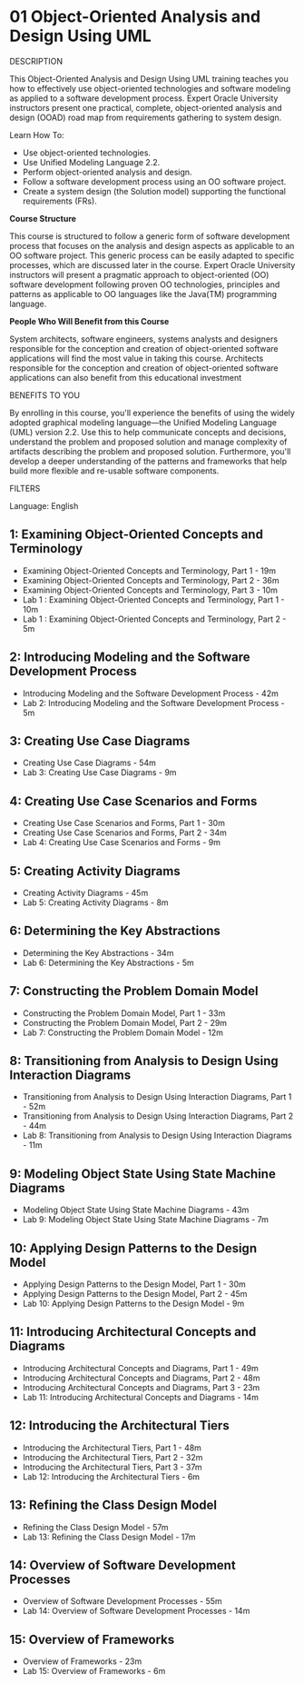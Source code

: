 # 01 Object-Oriented Analysis and Design Using UML

DESCRIPTION

This Object-Oriented Analysis and Design Using UML training teaches you how to effectively use object-oriented technologies and software modeling as applied to a software development process. Expert Oracle University instructors present one practical, complete, object-oriented analysis and design (OOAD) road map from requirements gathering to system design.

Learn How To:

* Use object-oriented technologies.
* Use Unified Modeling Language 2.2.
* Perform object-oriented analysis and design.
* Follow a software development process using an OO software project.
* Create a system design (the Solution model) supporting the functional requirements (FRs).

**Course Structure**

This course is structured to follow a generic form of software development process that focuses on the analysis and design aspects as applicable to an OO software project. This generic process can be easily adapted to specific processes, which are discussed later in the course. Expert Oracle University instructors will present a pragmatic approach to object-oriented (OO) software development following proven OO technologies, principles and patterns as applicable to OO languages like the Java(TM) programming language.

**People Who Will Benefit from this Course**

System architects, software engineers, systems analysts and designers responsible for the conception and creation of object-oriented software applications will find the most value in taking this course. Architects responsible for the conception and creation of object-oriented software applications can also benefit from this educational investment

BENEFITS TO YOU

By enrolling in this course, you'll experience the benefits of using the widely adopted graphical modeling language―the Unified Modeling Language (UML) version 2.2. Use this to help communicate concepts and decisions, understand the problem and proposed solution and manage complexity of artifacts describing the problem and proposed solution. Furthermore, you'll develop a deeper understanding of the patterns and frameworks that help build more flexible and re-usable software components.

FILTERS

Language: English

## 1: Examining Object-Oriented Concepts and Terminology

   * Examining Object-Oriented Concepts and Terminology, Part 1 - 19m
   * Examining Object-Oriented Concepts and Terminology, Part 2 - 36m
   * Examining Object-Oriented Concepts and Terminology, Part 3 - 10m
   * Lab 1 : Examining Object-Oriented Concepts and Terminology, Part 1 - 10m
   * Lab 1 : Examining Object-Oriented Concepts and Terminology, Part 2 - 5m

## 2: Introducing Modeling and the Software Development Process

   * Introducing Modeling and the Software Development Process - 42m
   * Lab 2: Introducing Modeling and the Software Development Process - 5m

## 3: Creating Use Case Diagrams

   * Creating Use Case Diagrams - 54m
   * Lab 3: Creating Use Case Diagrams - 9m

## 4: Creating Use Case Scenarios and Forms

   * Creating Use Case Scenarios and Forms, Part 1 - 30m
   * Creating Use Case Scenarios and Forms, Part 2 - 34m
   * Lab 4: Creating Use Case Scenarios and Forms - 9m

## 5: Creating Activity Diagrams

   * Creating Activity Diagrams - 45m
   * Lab 5: Creating Activity Diagrams - 8m
 
## 6: Determining the Key Abstractions

   * Determining the Key Abstractions - 34m
   * Lab 6: Determining the Key Abstractions - 5m

## 7: Constructing the Problem Domain Model

   * Constructing the Problem Domain Model, Part 1 - 33m
   * Constructing the Problem Domain Model, Part 2 - 29m
   * Lab 7: Constructing the Problem Domain Model - 12m

## 8: Transitioning from Analysis to Design Using Interaction Diagrams

   * Transitioning from Analysis to Design Using Interaction Diagrams, Part 1 - 52m
   * Transitioning from Analysis to Design Using Interaction Diagrams, Part 2 - 44m
   * Lab 8: Transitioning from Analysis to Design Using Interaction Diagrams - 11m

## 9: Modeling Object State Using State Machine Diagrams

   * Modeling Object State Using State Machine Diagrams - 43m
   * Lab 9: Modeling Object State Using State Machine Diagrams - 7m

## 10: Applying Design Patterns to the Design Model

   * Applying Design Patterns to the Design Model, Part 1 - 30m
   * Applying Design Patterns to the Design Model, Part 2 - 45m
   * Lab 10: Applying Design Patterns to the Design Model - 9m

## 11: Introducing Architectural Concepts and Diagrams

   * Introducing Architectural Concepts and Diagrams, Part 1 - 49m
   * Introducing Architectural Concepts and Diagrams, Part 2 - 48m
   * Introducing Architectural Concepts and Diagrams, Part 3 - 23m
   * Lab 11: Introducing Architectural Concepts and Diagrams - 14m

## 12: Introducing the Architectural Tiers

   * Introducing the Architectural Tiers, Part 1 - 48m
   * Introducing the Architectural Tiers, Part 2 - 32m
   * Introducing the Architectural Tiers, Part 3 - 37m
   * Lab 12: Introducing the Architectural Tiers - 6m

## 13: Refining the Class Design Model

   * Refining the Class Design Model - 57m
   * Lab 13: Refining the Class Design Model - 17m

## 14: Overview of Software Development Processes

   * Overview of Software Development Processes - 55m
   * Lab 14: Overview of Software Development Processes - 14m

## 15: Overview of Frameworks

   * Overview of Frameworks - 23m
   * Lab 15: Overview of Frameworks - 6m
